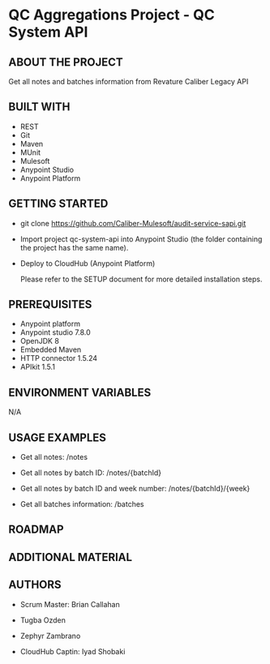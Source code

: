 # QC Aggregations Project - QC System API

## ABOUT THE PROJECT
  
Get all notes and batches information from Revature Caliber Legacy API 

## BUILT WITH

* REST
* Git
* Maven
* MUnit
* Mulesoft
* Anypoint Studio
* Anypoint Platform
  
## GETTING STARTED

* git clone https://github.com/Caliber-Mulesoft/audit-service-sapi.git

* Import project qc-system-api into Anypoint Studio (the folder containing the project has the same name).

* Deploy to CloudHub (Anypoint Platform)
  <!--Leave the following non-comment instruction at the bottom-->
  Please refer to the SETUP document for more detailed installation steps.

## PREREQUISITES

 * Anypoint platform
 * Anypoint studio 7.8.0
 * OpenJDK 8
 * Embedded Maven
 * HTTP connector 1.5.24
 * APIkit 1.5.1


## ENVIRONMENT VARIABLES
  N/A

## USAGE EXAMPLES

 * Get all notes:  /notes
 
 * Get all notes by batch ID:  /notes/{batchId}
 
 * Get all notes by batch ID and week number:  /notes/{batchId}/{week}

 * Get all batches information: /batches

## ROADMAP

## ADDITIONAL MATERIAL

## AUTHORS

* Scrum Master: Brian Callahan

* Tugba Ozden

* Zephyr Zambrano

* CloudHub Captin: Iyad Shobaki
